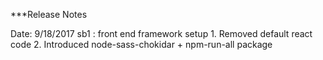 ***Release Notes

Date: 9/18/2017
sb1 : front end framework setup 
    1. Removed default react code
    2. Introduced node-sass-chokidar + npm-run-all package
      